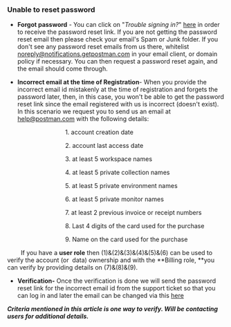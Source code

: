 ### Unable to reset password

*   **Forgot password** - You can click on "_Trouble signing in?_" [here](https://identity.getpostman.com/trouble-signing-in) in order to receive the password reset link. If you are not getting the password reset email then please check your email's Spam or Junk folder. If you don't see any password reset emails from us there, whitelist [noreply@notifications.getpostman.com](mailto:noreply@notifications.getpostman.com) in your email client, or domain policy if necessary. You can then request a password reset again, and the email should come through.

*   **Incorrect email at the time of Registration**\- When you provide the incorrect email id mistakenly at the time of registration and forgets the password later, then, in this case, you won't be able to get the password reset link since the email registered with us is incorrect (doesn't exist). In this scenario we request you to send us an email at [help@postman.com](mailto:help@postman.com) with the following details:                    

                                  1\. account creation date

                                  2\. account last access date 

                                  3. at least 5 workspace names

                                  4. at least 5 private collection names

                                  5. at least 5 private environment names

                                  6. at least 5 private monitor names

                                  7. at least 2 previous invoice or receipt numbers

                                  8. Last 4 digits of the card used for the purchase

                                  9. Name on the card used for the purchase
 

        If you have a **user role** then (1)&(2)&(3)&(4)&(5)&(6) can be used to verify the account (or  data) ownership and with the **Billing role, **you can verify by providing details on (7)&(8)&(9).

*   **Verification-** Once the verification is done we will send the password reset link for the incorrect email id from the support ticket so that you can log in and later the email can be changed via this [here](https://app.getpostman.com/dashboard/profile)

**_Criteria mentioned in this article is one way to verify. Will be contacting users for additional details._**